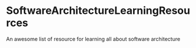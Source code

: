 # SoftwareArchitectureLearningResources
An awesome list of resource for learning all about software architecture
